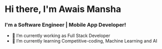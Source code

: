 # Hi there, I'm Awais Mansha

### I'm a Software Engineer | Mobile App Developer!
- 🔭 I’m currently working as Full Stack Developer
- 🌱 I’m currently learning Competitive-coding, Machine Learning and AI 
